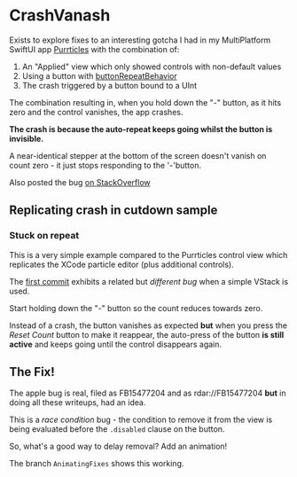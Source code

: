 # CrashVanash

Exists to explore fixes to an interesting gotcha I had in my MultiPlatform SwiftUI app [Purrticles][p1] with the combination of:

1. An "Applied" view which only showed controls with non-default values
2. Using a button with [buttonRepeatBehavior][s1]
3. The crash triggered by a button bound to a UInt 

The combination resulting in, when you hold down the "-" button, as it hits zero and the control vanishes, the app crashes.

**The crash is because the auto-repeat keeps going whilst the button is invisible.**

A near-identical stepper at the bottom of the screen doesn't vanish on count zero - it just stops responding to the '-'button.

Also posted the bug [on StackOverflow][so1]

## Replicating crash in cutdown sample

### Stuck on repeat
This is a very simple example compared to the Purrticles control view which replicates the XCode particle editor (plus additional controls).

The [first commit][g1] exhibits a related but _different bug_ when a simple VStack is used. 

Start holding down the "-" button so the count reduces towards zero.

Instead of a crash, the button vanishes as expected **but** when you press the _Reset Count_ button to make it reappear, the auto-press of the button **is still active** and keeps going until the control disappears again.

## The Fix!
The apple bug is real, filed as FB15477204 and as rdar://FB15477204 **but** in doing all these writeups, had an idea.

This is a _race condition_ bug - the condition to remove it from the view is being evaluated before the `.disabled` clause on the button.

So, what's a good way to delay removal? Add an animation!

The branch `AnimatingFixes` shows this working.

[p1]: https://www.touchgram.com/purrticles
[s1]: https://developer.apple.com/documentation/swiftui/view/buttonrepeatbehavior(_:)
[g1]: https://github.com/AndyDentFree/swiftgooey/commit/adead7939877c2e558494ec5dfcc09d3e8fa4b0f
[r]: https://openradar.appspot.com/radar?id=EhAKBVJhZGFyEICAgMbHi-MJ
[so1]: https://stackoverflow.com/questions/79081773/in-swiftui-a-button-continues-to-autorepeat-after-being-hidden-need-to-cancel